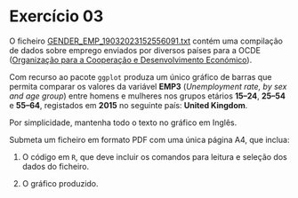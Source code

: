 # Exercício 03

O ficheiro [GENDER_EMP_19032023152556091.txt](https://github.com/goncalobarias/ComputationalProject-PE/blob/main/ex03/GENDER_EMP_19032023152556091.txt) contém uma compilação de dados sobre emprego enviados por diversos países para a OCDE ([Organização para a Cooperação e Desenvolvimento Económico](https://stats.oecd.org/Index.aspx?DataSetCode=GENDER_EMP)).

Com recurso ao pacote `ggplot` produza um único gráfico de barras que permita comparar os valores da variável **EMP3** (*Unemployment rate, by sex and age group*) entre homens e mulheres nos grupos etários **15–24**, **25–54** e **55–64**, registados em **2015** no seguinte país: **United Kingdom**.

Por simplicidade, mantenha todo o texto no gráfico em Inglês.

Submeta um ficheiro em formato PDF com uma única página A4, que inclua:

1. O código em `R`, que deve incluir os comandos para leitura e seleção dos dados do ficheiro.

2. O gráfico produzido.
